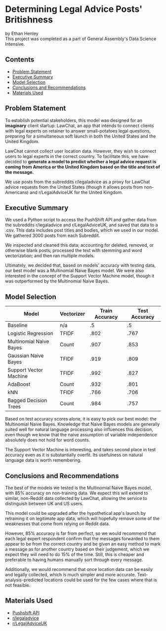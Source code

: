 # Determining Legal Advice Posts' Britishness
by Ethan Henley\
This project was completed as a part of General Assembly's Data Science Intensive.

## Contents

- [Problem Statement](#Problem-Statement)
- [Executive Summary](#Executive-Summary)
- [Model Selection](#Model-Selection)
- [Conclusions and Recommendations](#Conclusions-and-Recommendations)
- [Materials Used](#Materials-Used)

## Problem Statement

To establish potential stakeholders, this model was designed for an **imaginary** client startup: LawChat, an app that intends to connect clients with legal experts on retainer to answer small-potatoes legal questions, preparing for a simultaneous soft launch in both the United States and the United Kingdom. 

LawChat cannot collect user location data. However, they wish to connect users to legal experts in the correct country. To facilitate this, we have decided to __generate a model to predict whether a legal advice request is coming from America or the United Kingdom based on the title and text of the message.__ 

We use posts from the subreddits r/legaladvice as a proxy for LawChat advice requests from the United States (though it allows posts from non-Americans) and r/LegalAdviceUK for the United Kingdom.

## Executive Summary

We used a Python script to access the PushShift API and gather data from the subreddits r/legaladvice and r/LegalAdviceUK, and saved that data to a .csv. This data includes post titles and bodies, which we used in our model. We gathered 3000 posts from each Subreddit.

We inspected and cleaned this data; accounting for deleted, removed, or otherwise blank posts; processed the text with stemming and word vectorization; and then ran multiple models.

Ultimately, we decided that, based on models' accuracy with testing data, our best model was a Multinomial Naive Bayes model. We were also interested in the concept of the Support Vector Machine model, though it was outperformed by the Multinomial Naive Bayes.

## Model Selection

|Model|Vectorizer|Train Accuracy|Test Accuracy|
|-|-|-|-|
|Baseline|n/a|.5|.5|
|Logistic Regression|TFIDF|.802|.767|
|Multinomial Naive Bayes|Count|.907|.853|
|Gaussian Naive Bayes|TFIDF|.919|.809|
|Support Vector Machine|TFIDF|.992|.827|
|AdaBoost|Count|.932|.801|
|kNN|TFIDF|.766|.706|
|Bagged Decision Trees|Count|.984|.757|

Based on test accuracy scores alone, it is easy to pick our best model: the Multinomial Naive Bayes. Knowledge that Naive Bayes models are generally suited well for natural language processing also influences this decision, even though we know that the naive assumption of variable independence absolutely does not hold for word counts.

The Support Vector Machine is interesting, and takes second place in test accuracy even as it is substantially overfit. Its usefulness on natural language data is worth remembering.

## Conclusions and Recommendations

The best of the models we tested is the Multinomial Naive Bayes model, with 85% accuracy on non-training data. We expect this will extend to similar, non-Reddit data collected by LawChat, allowing the service to distinguish between UK and US users. 

This model could be upgraded after the hypothetical app's launch by retraining it on legitimate app data, which will hopefully remove some of the weaknesses that come from relying on Reddit data. 

However, 85% accuracy is far from perfect, so we would recommend that each legal expert respondent confirm that the messages forwarded to them appear to be from the correct country and be given an easy method to mark a message as for another country based on their judgement, which we expect they will need to do 15% of the time. Still, this is cheaper and preferable to having humans manually sort through every message.

Additionally, we would recommend that once location data can be easily and legally collected, which is much simpler and more accurate. Text-analysis-predicted locations could be used for the few cases where that is not feasible.

## Materials Used

- [Pushshift API](https://pushshift.io/)
- [r/legaladvice](https://reddit.com/r/legaladvice)
- [r/LegalAdviceUK](https://reddit.com/r/LegalAdviceUK)
